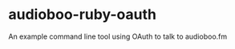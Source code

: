 audioboo-ruby-oauth
===================

An example command line tool using OAuth to talk to audioboo.fm
